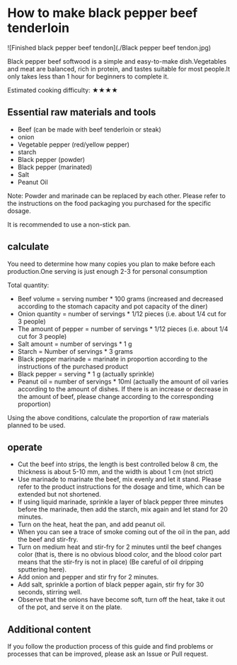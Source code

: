 # How to make black pepper beef tenderloin

![Finished black pepper beef tendon](./Black pepper beef tendon.jpg)

Black pepper beef softwood is a simple and easy-to-make dish.Vegetables and meat are balanced, rich in protein, and tastes suitable for most people.It only takes less than 1 hour for beginners to complete it.

Estimated cooking difficulty: ★★★★

## Essential raw materials and tools

- Beef (can be made with beef tenderloin or steak)
- onion
- Vegetable pepper (red/yellow pepper)
- starch
- Black pepper (powder)
- Black pepper (marinated)
- Salt
- Peanut Oil

Note: Powder and marinade can be replaced by each other. Please refer to the instructions on the food packaging you purchased for the specific dosage.

It is recommended to use a non-stick pan.

## calculate

You need to determine how many copies you plan to make before each production.One serving is just enough 2-3 for personal consumption

Total quantity:

- Beef volume = serving number * 100 grams (increased and decreased according to the stomach capacity and pot capacity of the diner)
- Onion quantity = number of servings * 1/12 pieces (i.e. about 1/4 cut for 3 people)
- The amount of pepper = number of servings * 1/12 pieces (i.e. about 1/4 cut for 3 people)
- Salt amount = number of servings * 1 g
- Starch = Number of servings * 3 grams
- Black pepper marinade = marinate in proportion according to the instructions of the purchased product
- Black pepper = serving * 1 g (actually sprinkle)
- Peanut oil = number of servings * 10ml (actually the amount of oil varies according to the amount of dishes. If there is an increase or decrease in the amount of beef, please change according to the corresponding proportion)

Using the above conditions, calculate the proportion of raw materials planned to be used.

## operate

- Cut the beef into strips, the length is best controlled below 8 cm, the thickness is about 5-10 mm, and the width is about 1 cm (not strict)
- Use marinade to marinate the beef, mix evenly and let it stand. Please refer to the product instructions for the dosage and time, which can be extended but not shortened.
- If using liquid marinade, sprinkle a layer of black pepper three minutes before the marinade, then add the starch, mix again and let stand for 20 minutes.
- Turn on the heat, heat the pan, and add peanut oil.
- When you can see a trace of smoke coming out of the oil in the pan, add the beef and stir-fry.
- Turn on medium heat and stir-fry for 2 minutes until the beef changes color (that is, there is no obvious blood color, and the blood color part means that the stir-fry is not in place) (Be careful of oil dripping sputtering here).
- Add onion and pepper and stir fry for 2 minutes.
- Add salt, sprinkle a portion of black pepper again, stir fry for 30 seconds, stirring well.
- Observe that the onions have become soft, turn off the heat, take it out of the pot, and serve it on the plate.

## Additional content

If you follow the production process of this guide and find problems or processes that can be improved, please ask an Issue or Pull request.
